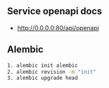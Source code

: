 ## Service openapi docs
- http://0.0.0.0:80/api/openapi

## Alembic
```bash
1. alembic init alembic
2. alembic revision -m "init"
3. alembic upgrade head
```